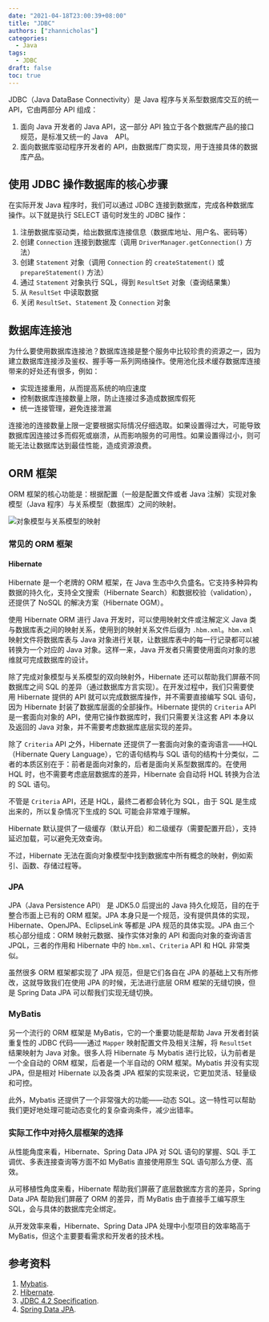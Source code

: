 ```yaml
---
date: "2021-04-18T23:00:39+08:00"
title: "JDBC"
authors: ["zhannicholas"]
categories:
  - Java
tags:
  - JDBC
draft: false
toc: true
---
```


JDBC（Java DataBase Connectivity）是 Java 程序与关系型数据库交互的统一 API，它由两部分 API 组成：

1. 面向 Java 开发者的 Java API，这一部分 API 独立于各个数据库产品的接口规范，是标准又统一的 Java　API。
2. 面向数据库驱动程序开发者的 API，由数据库厂商实现，用于连接具体的数据库产品。

## 使用 JDBC 操作数据库的核心步骤

在实际开发 Java 程序时，我们可以通过 JDBC 连接到数据库，完成各种数据库操作。以下就是执行 SELECT 语句时发生的 JDBC 操作：

1. 注册数据库驱动类，给出数据库连接信息（数据库地址、用户名、密码等）
2. 创建 `Connection` 连接到数据库（调用 `DriverManager.getConnection()` 方法）
3. 创建 `Statement` 对象（调用 `Connection` 的 `createStatement()` 或 `prepareStatement()` 方法）
4. 通过 `Statement` 对象执行 SQL，得到 `ResultSet` 对象（查询结果集）
5. 从 `ResultSet` 中读取数据
6. 关闭 `ResultSet`、`Statement` 及 `Connection` 对象

## 数据库连接池

为什么要使用数据库连接池？数据库连接是整个服务中比较珍贵的资源之一，因为建立数据库连接涉及鉴权、握手等一系列网络操作。使用池化技术缓存数据库连接带来的好处还有很多，例如：

* 实现连接重用，从而提高系统的响应速度
* 控制数据库连接数量上限，防止连接过多造成数据库假死
* 统一连接管理，避免连接泄漏

连接池的连接数量上限一定要根据实际情况仔细选取。如果设置得过大，可能导致数据库因连接过多而假死或崩溃，从而影响服务的可用性。如果设置得过小，则可能无法让数据库达到最佳性能，造成资源浪费。

## ORM 框架

ORM 框架的核心功能是：根据配置（一般是配置文件或者 Java 注解）实现对象模型（Java 程序）与关系模型（数据库）之间的映射。

![对象模型与关系模型的映射](/images/java/jdbc/object-model-and-relation-model.png)

### 常见的 ORM 框架

#### Hibernate

Hibernate 是一个老牌的 ORM 框架，在 Java 生态中久负盛名。它支持多种异构数据的持久化，支持全文搜索（Hibernate Search）和数据校验（validation），还提供了 NoSQL 的解决方案（Hibernate OGM）。

使用 Hibernate ORM 进行 Java 开发时，可以使用映射文件或注解定义 Java 类与数据库表之间的映射关系，使用到的映射关系文件后缀为 `.hbm.xml`。`hbm.xml` 映射文件将数据库表与 Java 对象进行关联，让数据库表中的每一行记录都可以被转换为一个对应的 Java 对象。这样一来，Java 开发者只需要使用面向对象的思维就可完成数据库的设计。

除了完成对象模型与关系模型的双向映射外，Hibernate 还可以帮助我们屏蔽不同数据库之间 SQL 的差异（通过数据库方言实现）。在开发过程中，我们只需要使用 Hibernate 提供的 API 就可以完成数据库操作，并不需要直接编写 SQL 语句，因为 Hibernate 封装了数据库层面的全部操作。Hibernate 提供的 `Criteria` API 是一套面向对象的 API，使用它操作数据库时，我们只需要关注这套 API 本身以及返回的 Java 对象，并不需要考虑数据库底层实现的差异。

除了 `Criteria` API 之外，Hibernate 还提供了一套面向对象的查询语言——HQL（Hibernate Query Language），它的语句结构与 SQL 语句的结构十分类似，二者的本质区别在于：前者是面向对象的，后者是面向关系型数据库的。在使用 HQL 时，也不需要考虑底层数据库的差异，Hibernate 会自动将 HQL 转换为合法的 SQL 语句。

不管是 `Criteria` API，还是 HQL，最终二者都会转化为 SQL，由于 SQL 是生成出来的，所以复杂情况下生成的 SQL 可能会非常难于理解。

Hibernate 默认提供了一级缓存（默认开启）和二级缓存（需要配置开启），支持延迟加载，可以避免无效查询。

不过，Hibernate 无法在面向对象模型中找到数据库中所有概念的映射，例如索引、函数、存储过程等。

### JPA

JPA（Java Persistence API） 是 JDK5.0 后提出的 Java 持久化规范，目的在于整合市面上已有的 ORM 框架。JPA 本身只是一个规范，没有提供具体的实现，Hibernate、OpenJPA、EclipseLink 等都是 JPA 规范的具体实现。JPA 由三个核心部分组成：ORM 映射元数据、操作实体对象的 API 和面向对象的查询语言 JPQL，三者的作用和 Hibernate 中的 `hbm.xml`、`Criteria` API 和 HQL 非常类似。

虽然很多 ORM 框架都实现了 JPA 规范，但是它们各自在 JPA 的基础上又有所修改，这就导致我们在使用 JPA 的时候，无法进行底层 ORM 框架的无缝切换，但是 Spring Data JPA 可以帮我们实现无缝切换。

### MyBatis

另一个流行的 ORM 框架是 MyBatis，它的一个重要功能是帮助 Java 开发者封装重复性的 JDBC 代码——通过 `Mapper` 映射配置文件及相关注解，将 `ResultSet` 结果映射为 Java 对象。很多人将 Hibernate 与 Mybatis 进行比较，认为前者是一个全自动的 ORM 框架，后者是一个半自动的 ORM 框架。Mybatis 并没有实现 JPA，但是相对 Hibernate 以及各类 JPA 框架的实现来说，它更加灵活、轻量级和可控。

此外，Mybatis 还提供了一个非常强大的功能——动态 SQL。这一特性可以帮助我们更好地处理可能动态变化的复杂查询条件，减少出错率。

### 实际工作中对持久层框架的选择

从性能角度来看，Hibernate、Spring Data JPA 对 SQL 语句的掌握、SQL 手工调优、多表连接查询等方面不如 MyBatis 直接使用原生 SQL 语句那么方便、高效。

从可移植性角度来看，Hibernate 帮助我们屏蔽了底层数据库方言的差异，Spring Data JPA 帮助我们屏蔽了 ORM 的差异，而 MyBatis 由于直接手工编写原生 SQL，会与具体的数据库完全绑定。

从开发效率来看，Hibernate、Spring Data JPA 处理中小型项目的效率略高于 MyBatis，但这个主要要看需求和开发者的技术栈。


## 参考资料

1. [Mybatis](https://mybatis.org/mybatis-3/zh/index.html).
2. [Hibernate](https://hibernate.org/).
3. [JDBC 4.2 Specification](https://download.oracle.com/otn-pub/jcp/jdbc-4_2-mrel2-eval-spec/jdbc4.2-fr-spec.pdf).
4. [Spring Data JPA](https://spring.io/projects/spring-data-jpa).